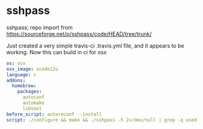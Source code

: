 # sshpass
sshpass; repo import from https://sourceforge.net/p/sshpass/code/HEAD/tree/trunk/

Just created a very simple travis-ci .travis.yml file, and it appears to be working.  Now this can build in ci for osx

```YAML
os: osx
osx_image: xcode12u
language: c
addons:
  homebrew:
    packages:
      autoconf
      automake
      libtool
before_script: autoreconf --install
script: ./configure && make && ./sshpass -h 2>/dev/null | grep -q used
```
